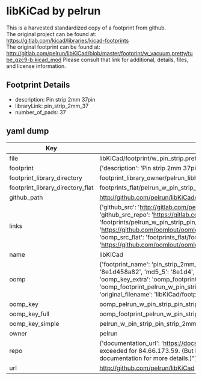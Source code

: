 # libKiCad by pelrun  
This is a harvested standardized copy of a footprint from github.  
The original project can be found at:  
https://gitlab.com/kicad/libraries/kicad-footprints  
The original footprint can be found at:
http://gitlab.com/pelrun/libKiCad/blob/master/footprint/w_vacuum.pretty/tube_gzc9-b.kicad_mod
Please consult that link for additional, details, files, and license information.  
## Footprint Details
* description: Pin strip 2mm 37pin  
* libraryLink: pin_strip_2mm_37  
* number_of_pads: 37  
## yaml dump  
| Key | Value |  
| --- | --- |  
| file | libKiCad/footprint/w_pin_strip.pretty/pin_strip_2mm_37.kicad_mod |  
| footprint | {'description': 'Pin strip 2mm 37pin', 'libraryLink': 'pin_strip_2mm_37', 'number_of_pads': 37} |  
| footprint_library_directory | footprint_library_owner/pelrun_libKiCad |  
| footprint_library_directory_flat | footprints_flat/pelrun_w_pin_strip_pin_strip_2mm_37/working |  
| github_path | http://github.com/pelrun/libKiCad/blob/master/footprint/w_pin_strip.pretty/pin_strip_2mm_37.kicad_mod |  
| links | {'github_src': 'http://gitlab.com/pelrun/libKiCad/blob/master/footprint/w_vacuum.pretty/tube_gzc9-b.kicad_mod', 'github_src_repo': 'https://gitlab.com/kicad/libraries/kicad-footprints', 'oomp_bot': 'footprints/pelrun_w_pin_strip_pin_strip_2mm_37/working', 'oomp_bot_github': 'https://github.com/oomlout/oomlout_oomp_footprint_bot/tree/main/footprints/pelrun_w_pin_strip_pin_strip_2mm_37/working', 'oomp_src_flat': 'footprints_flat/footprints_flat/pelrun_w_pin_strip_pin_strip_2mm_37/working', 'oomp_src_flat_github': 'https://github.com/oomlout/oomlout_oomp_footprint_src/tree/main/footprints_flat/pelrun_w_pin_strip_pin_strip_2mm_37/working'} |  
| name | libKiCad |  
| oomp | {'footprint_name': 'pin_strip_2mm_37', 'library_name': 'w_pin_strip', 'md5': '8e1d458a82b207a82a92b0c740d0ff36', 'md5_10': '8e1d458a82', 'md5_5': '8e1d4', 'md5_6': '8e1d45', 'oomp_key': 'oomp_pelrun_w_pin_strip_pin_strip_2mm_37', 'oomp_key_extra': 'oomp_footprint_pelrun_w_pin_strip_pin_strip_2mm_37', 'oomp_key_full': 'oomp_footprint_pelrun_w_pin_strip_pin_strip_2mm_37_8e1d45', 'oomp_key_simple': 'pelrun_w_pin_strip_pin_strip_2mm_37', 'original_filename': 'libKiCad/footprint/w_pin_strip.pretty/pin_strip_2mm_37.kicad_mod', 'owner_name': 'pelrun'} |  
| oomp_key | oomp_pelrun_w_pin_strip_pin_strip_2mm_37 |  
| oomp_key_full | oomp_footprint_pelrun_w_pin_strip_pin_strip_2mm_37 |  
| oomp_key_simple | pelrun_w_pin_strip_pin_strip_2mm_37 |  
| owner | pelrun |  
| repo | {'documentation_url': 'https://docs.github.com/rest/overview/resources-in-the-rest-api#rate-limiting', 'message': "API rate limit exceeded for 84.66.173.59. (But here's the good news: Authenticated requests get a higher rate limit. Check out the documentation for more details.)"} |  
| url | http://github.com/pelrun/libKiCad |  

